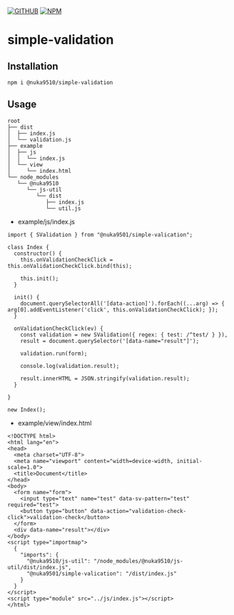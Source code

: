 [![GITHUB][github]][github-url]
[![NPM][npm]][npm-url]

# simple-validation
## Installation
```
npm i @nuka9510/simple-validation
```
## Usage
```
root
├── dist
│  ├── index.js
│  └── validation.js
├── example
│  ├── js
│  │  └── index.js
│  └── view
│     └── index.html
└── node_modules
   └── @nuka9510
      └── js-util
         └── dist
            ├── index.js
            └── util.js
```
* example/js/index.js
```
import { SValidation } from "@nuka9501/simple-valication";

class Index {
  constructor() {
    this.onValidationCheckClick = this.onValidationCheckClick.bind(this);

    this.init();
  }

  init() {
    document.querySelectorAll('[data-action]').forEach((...arg) => { arg[0].addEventListener('click', this.onValidationCheckClick); });
  }

  onValidationCheckClick(ev) {
    const validation = new SValidation({ regex: { test: /^test/ } }),
    result = document.querySelector('[data-name="result"]');

    validation.run(form);

    console.log(validation.result);

    result.innerHTML = JSON.stringify(validation.result);
  }

}

new Index();
```
* example/view/index.html
```
<!DOCTYPE html>
<html lang="en">
<head>
  <meta charset="UTF-8">
  <meta name="viewport" content="width=device-width, initial-scale=1.0">
  <title>Document</title>
</head>
<body>
  <form name="form">
    <input type="text" name="test" data-sv-pattern="test" required="test">
    <button type="button" data-action="validation-check-click">validation-check</button>
  </form>
  <div data-name="result"></div>
</body>
<script type="importmap">
  {
    "imports": {
      "@nuka9510/js-util": "/node_modules/@nuka9510/js-util/dist/index.js",
      "@nuka9501/simple-valication": "/dist/index.js"
    }
  }
</script>
<script type="module" src="../js/index.js"></script>
</html>
```

[github]: https://img.shields.io/badge/github-blue.svg?style=flat&logo=github
[github-url]: https://github.com/nuka9510/simple-validation
[npm]: https://img.shields.io/badge/npm-1.0.4-blue.svg?style=flat&logo=nodedotjs
[npm-url]: https://www.npmjs.com/package/@nuka9510/simple-validation